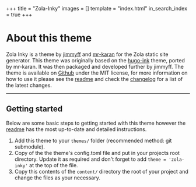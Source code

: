 +++
title = "Zola-Inky"
images = []
template = "index.html"
in_search_index = true
+++

# About this theme

Zola Inky is a theme by [jimmyff](https://github.com/jimmyff) and [mr-karan](https://github.com/mr-karan) for the Zola static site generator. This theme was originally based on the [hugo-ink](https://github.com/knadh/hugo-ink) theme, ported by mr-karan. It was then packaged and developed further by jimmyff. The theme is available on [Github](https://github.com/jimmyff/zola-inky) under the MIT license, for more information on how to use it please see the [readme](https://github.com/jimmyff/zola-inky/blob/main/README.md) and check the [changelog](https://github.com/jimmyff/zola-inky/blob/main/CHANGELOG.md) for a list of the latest changes.

---

## Getting started

Below are some basic steps to getting started with this theme however the [readme](https://github.com/jimmyff/zola-inky/blob/main/README.md) has the most up-to-date and detailed instructions.

 1. Add this theme to your `themes/` folder (recommended method: git submodule).
 2. Copy of the the theme's config.toml file and put in your projects root directory. Update it as required and don't forget to add `theme = 'zola-inky'` at the top of the file.
 3. Copy this contents of the `content/` directory the root of your project and change the files as your necessary.
